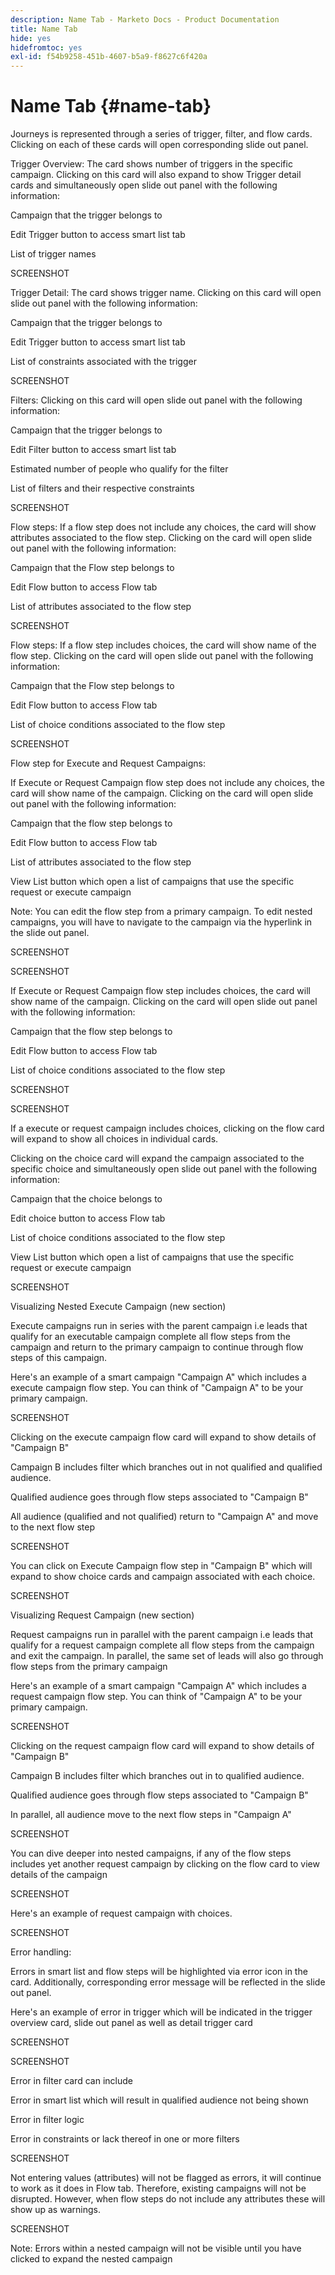 ```yaml
---
description: Name Tab - Marketo Docs - Product Documentation
title: Name Tab
hide: yes
hidefromtoc: yes
exl-id: f54b9258-451b-4607-b5a9-f8627c6f420a
---
```

# Name Tab {#name-tab}

Journeys is represented through a series of trigger, filter, and flow cards. Clicking on each of these cards will open corresponding slide out panel.

Trigger Overview: The card shows number of triggers in the specific campaign. Clicking on this card will also expand to show Trigger detail cards and simultaneously open slide out panel with the following information: 

Campaign that the trigger belongs to 

Edit Trigger button to access smart list tab 

List of trigger names 

SCREENSHOT

Trigger Detail: The card shows trigger name. Clicking on this card will open slide out panel with the following information: 

Campaign that the trigger belongs to 

Edit Trigger button to access smart list tab 

List of constraints associated with the trigger 

SCREENSHOT

Filters: Clicking on this card will open slide out panel with the following information: 

Campaign that the trigger belongs to 

Edit Filter button to access smart list tab 

Estimated number of people who qualify for the filter 

List of filters and their respective constraints 

SCREENSHOT

Flow steps: If a flow step does not include any choices, the card will show attributes associated to the flow step. Clicking on the card will open slide out panel with the following information: 

Campaign that the Flow step belongs to 

Edit Flow button to access Flow tab 

List of attributes associated to the flow step 

SCREENSHOT

Flow steps: If a flow step includes choices, the card will show name of the flow step. Clicking on the card will open slide out panel with the following information: 

Campaign that the Flow step belongs to 

Edit Flow button to access Flow tab 

List of choice conditions associated to the flow step

SCREENSHOT

Flow step for Execute and Request Campaigns:  

If Execute or Request Campaign flow step does not include any choices, the card will show name of the campaign. Clicking on the card will open slide out panel with the following information: 

Campaign that the flow step belongs to 

Edit Flow button to access Flow tab 

List of attributes associated to the flow step 

View List button which open a list of campaigns that use the specific request or execute campaign  

Note: You can edit the flow step from a primary campaign. To edit nested campaigns, you will have to navigate to the campaign via the hyperlink in the slide out panel.  

SCREENSHOT

SCREENSHOT

If Execute or Request Campaign flow step includes choices, the card will show name of the campaign. Clicking on the card will open slide out panel with the following information: 

Campaign that the flow step belongs to 

Edit Flow button to access Flow tab 

List of choice conditions associated to the flow step 

SCREENSHOT

SCREENSHOT

If a execute or request campaign includes choices, clicking on the flow card will expand to show all choices in individual cards.  

Clicking on the choice card will expand the campaign associated to the specific choice and simultaneously open slide out panel with the following information: 

Campaign that the choice belongs to 

Edit choice button to access Flow tab 

List of choice conditions associated to the flow step 

View List button which open a list of campaigns that use the specific request or execute campaign  

SCREENSHOT

Visualizing Nested Execute Campaign (new section) 

Execute campaigns run in series with the parent campaign i.e leads that qualify for an executable campaign complete all flow steps from the campaign and return to the primary campaign to continue through flow steps of this campaign.  

Here's an example of a smart campaign "Campaign A" which includes a execute campaign flow step. You can think of "Campaign A" to be your primary campaign. 

SCREENSHOT

Clicking on the execute campaign flow card will expand to show details of "Campaign B" 

Campaign B includes filter which branches out in not qualified and qualified audience.  

Qualified audience goes through flow steps associated to "Campaign B" 

All audience (qualified and not qualified) return to "Campaign A" and move to the next flow step 

SCREENSHOT

You can click on Execute Campaign flow step in "Campaign B" which will expand to show choice cards and campaign associated with each choice. 

SCREENSHOT

Visualizing Request Campaign (new section) 

Request campaigns run in parallel with the parent campaign i.e leads that qualify for a request campaign complete all flow steps from the campaign and exit the campaign. In parallel, the same set of leads will also go through flow steps from the primary campaign 

Here's an example of a smart campaign "Campaign A" which includes a request campaign flow step. You can think of "Campaign A" to be your primary campaign.

SCREENSHOT

Clicking on the request campaign flow card will expand to show details of "Campaign B" 

Campaign B includes filter which branches out in to qualified audience.  

Qualified audience goes through flow steps associated to "Campaign B" 

In parallel, all audience move to the next flow steps in "Campaign A" 

SCREENSHOT

You can dive deeper into nested campaigns, if any of the flow steps includes yet another request campaign by clicking on the flow card to view details of the campaign 

SCREENSHOT

Here's an example of request campaign with choices.  

SCREENSHOT

Error handling: 

Errors in smart list and flow steps will be highlighted via error icon in the card. Additionally, corresponding error message will be reflected in the slide out panel.

Here's an example of error in trigger which will be indicated in the trigger overview card, slide out panel as well as detail trigger card

SCREENSHOT

SCREENSHOT

Error in filter card can include 

Error in smart list which will result in qualified audience not being shown 

Error in filter logic 

Error in constraints or lack thereof in one or more filters 

SCREENSHOT

Not entering values (attributes) will not be flagged as errors, it will continue to work as it does in Flow tab. Therefore, existing campaigns will not be disrupted. However, when flow steps do not include any attributes these will show up as warnings. 

SCREENSHOT

Note: Errors within a nested campaign will not be visible until you have clicked to expand the nested campaign
